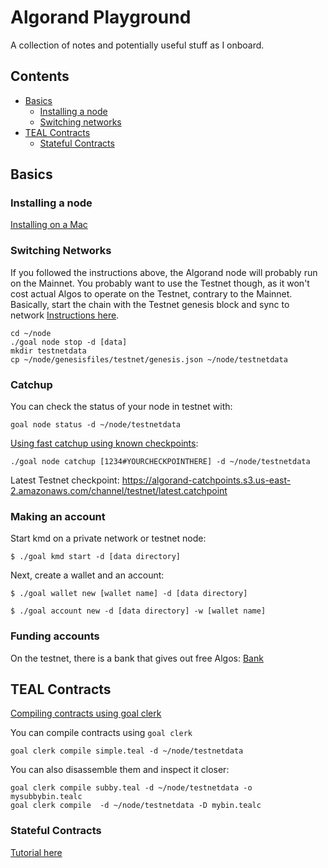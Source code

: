 # Algorand Playground

A collection of notes and potentially useful stuff as I onboard.

## Contents
  * [Basics](#basics)
    + [Installing a node](#installing-a-node)
    + [Switching networks](#switiching-networks)
  * [TEAL Contracts](#teal-contracts)
    + [Stateful Contracts](#stateful-contracts)



## Basics
### Installing a node
[Installing on a Mac](https://developer.algorand.org/docs/run-a-node/setup/install/#installing-on-a-mac)

### Switching Networks
If you followed the instructions above, the Algorand node will probably run on the Mainnet. You probably want to use the Testnet though, as it won't cost actual Algos to operate on the Testnet, contrary to the Mainnet. Basically, start the chain with the Testnet genesis block and sync to network [Instructions here](https://developer.algorand.org/docs/run-a-node/operations/switch_networks/).

```
cd ~/node
./goal node stop -d [data]
mkdir testnetdata 
cp ~/node/genesisfiles/testnet/genesis.json ~/node/testnetdata
```

### Catchup
You can check the status of your node in testnet with:

`goal node status -d ~/node/testnetdata`

[Using fast catchup using known checkpoints](https://developer.algorand.org/docs/run-a-node/setup/install/#sync-node-network-using-fast-catchup):

`./goal node catchup [1234#YOURCHECKPOINTHERE] -d ~/node/testnetdata`

Latest Testnet checkpoint: https://algorand-catchpoints.s3.us-east-2.amazonaws.com/channel/testnet/latest.catchpoint

### Making an account
Start kmd on a private network or testnet node:

`$ ./goal kmd start -d [data directory]`

Next, create a wallet and an account:

`$ ./goal wallet new [wallet name] -d [data directory]`

`$ ./goal account new -d [data directory] -w [wallet name]`

### Funding accounts
On the testnet, there is a bank that gives out free Algos: [Bank](https://bank.testnet.algorand.network/)


## TEAL Contracts
[Compiling contracts using goal clerk](https://medium.com/algorand/understanding-algorand-smart-contracts-b9fc743e7a0f)

You can compile contracts using `goal clerk`

`goal clerk compile simple.teal -d ~/node/testnetdata`

You can also disassemble them and inspect it closer:
```
goal clerk compile subby.teal -d ~/node/testnetdata -o mysubbybin.tealc
goal clerk compile  -d ~/node/testnetdata -D mybin.tealc
```

### Stateful Contracts
[Tutorial here](https://developer.algorand.org/docs/features/asc1/stateful/hello_world)
